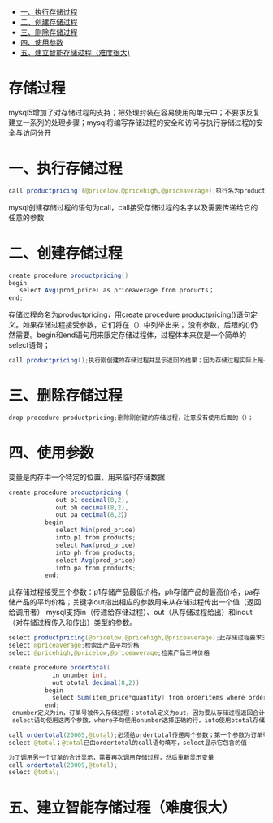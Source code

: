 <!-- GFM-TOC -->
* [一、执行存储过程](#一执行存储过程)
* [二、创建存储过程](#二创建存储过程)
* [三、删除存储过程](#三删除存储过程)
* [四、使用参数](#四使用参数)
* [五、建立智能存储过程（难度很大)](#五建立智能存储过程（难度很大）)
<!-- GFM-TOC -->
# 存储过程
mysql5增加了对存储过程的支持；把处理封装在容易使用的单元中；不要求反复建立一系列的处理步骤；mysql将编写存储过程的安全和访问与执行存储过程的安全与访问分开
# 一、执行存储过程
```java
call productpricing (@pricelow,@pricehigh,@priceaverage);执行名为productpricing的存储过程，它计算返回产品的最低、最高和平均价格
```
mysql创建存储过程的语句为call，call接受存储过程的名字以及需要传递给它的任意的参数
# 二、创建存储过程
```java
create procedure productpricing()
begin
   select Avg(prod_price) as priceaverage from products； 
end;
```
存储过程命名为productpricing，用create procedure productpricing()语句定义。如果存储过程接受参数，它们将在（）中列举出来；
没有参数，后跟的()仍然需要。begin和end语句用来限定存储过程体，过程体本来仅是一个简单的select语句；
```java
call productpricing();执行刚创建的存储过程并显示返回的结果；因为存储过程实际上是一种函数，所以存储过程名后面要有（）符号
```
# 三、删除存储过程
```java
drop procedure productpricing;删除刚创建的存储过程，注意没有使用后面的（）；
```
# 四、使用参数
变量是内存中一个特定的位置，用来临时存储数据
```java
create procedure productpricing (
             out p1 decimal(8,2),
             out ph decimal(8,2),
             out pa decimal(8,2））
          begin
             select Min(prod_price)
             into p1 from products;
             select Max(prod_price)
             into ph from products;
             select Avg(prod_price)
             into pa from products;
          end;
```
此存储过程接受三个参数：p1存储产品最低价格，ph存储产品的最高价格，pa存储产品的平均价格；关键字out指出相应的参数用来从存储过程传出一个值（返回给调用者）
mysql支持in（传递给存储过程）、out（从存储过程给出）和inout（对存储过程传入和传出）类型的参数。
```java
select productpricing(@pricelow,@pricehigh,@priceaverage);此存储过程要求三个参数，因此正好传入三个参数
select @priceaverage;检索出产品平均价格
select @pricehigh,@pricelow,@priceaverage;检索产品三种价格

create procedure ordertotal(
            in onumber int,
            out ototal decimal(8,2))
          begin
            select Sum(item_price*quantity) from orderitems where order_num=onumber into ototal;
          end;
 onumber定义为in，订单号被传入存储过程；ototal定义为out，因为要从存储过程返回合计；
 select语句使用这两个参数，where子句使用onumber选择正确的行，into使用ototal存储计算出来的合计

call ordertotal(20005,@total);必须给ordertotal传递两个参数；第一个参数为订单号，第二个参数为包含计算出来的 合计的变量名
select @total；@total已由ordertotal的call语句填写，select显示它包含的值

为了调用另一个订单的合计显示，需要再次调用存储过程，然后重新显示变量
call ordertotal(20009,@total);
select @total;
```
# 五、建立智能存储过程（难度很大）

